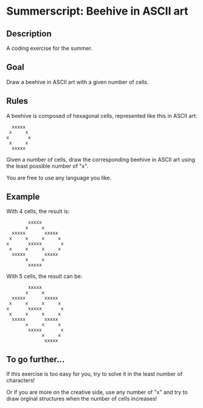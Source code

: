 # Summerscript: Beehive in ASCII art

## Description

A coding exercise for the summer.

## Goal

Draw a beehive in ASCII art with a given number of cells.

## Rules

A beehive is composed of hexagonal cells, represented like this in ASCII art:

```
  xxxxx      
 x     x    
x       x
 x     x
  xxxxx
```

Given a number of cells, draw the corresponding beehive in ASCII art using the least possible number of "x".

You are free to use any language you like.

## Example

With 4 cells, the result is:

```
        xxxxx
       x     x
  xxxxx       xxxxx
 x     x     x     x
x       xxxxx       x
 x     x     x     x
  xxxxx       xxxxx
       x     x
        xxxxx
```

With 5 cells, the result can be:

```
        xxxxx
       x     x
  xxxxx       xxxxx
 x     x     x     x
x       xxxxx       x
 x     x     x     x
  xxxxx       xxxxx
       x     x     x
        xxxxx       x
             x     x
              xxxxx
```

## To go further...

If this exercise is too easy for you, try to solve it in the least number of characters!

Or if you are more on the creative side, use any number of "x" and try to draw orginal structures when the number of cells increases!